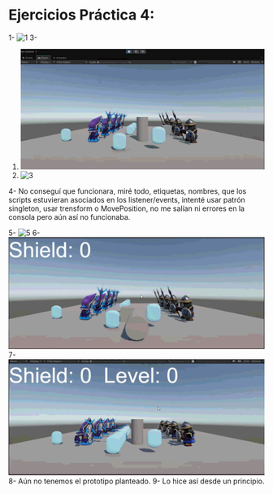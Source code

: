 # Ejercicios Práctica 4:

1-
 ![1](GIFs/1.gif)
3- 
  
  1. ![3](GIFs/3.1.gif)
  2. ![3](GIFs/3.2.gif)

4- No conseguí que funcionara, miré todo, etiquetas, nombres, que los scripts estuvieran asociados en los listener/events, intenté usar patrón singleton, usar trensform o MovePosition, no me salían ni errores en la consola pero aún así no funcionaba.

5- ![5](GIFs/5.gif)
6- ![6](GIFs/6.gif)
7- ![7](GIFs/7.gif)
8- Aún no tenemos el prototipo planteado.
9- Lo hice así desde un principio.